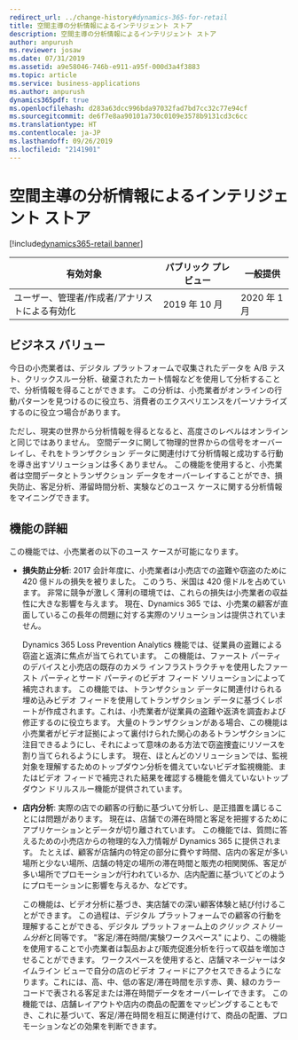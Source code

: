 ```yaml
---
redirect_url: ../change-history#dynamics-365-for-retail
title: 空間主導の分析情報によるインテリジェント ストア
description: 空間主導の分析情報によるインテリジェント ストア
author: anpurush
ms.reviewer: josaw
ms.date: 07/31/2019
ms.assetid: a9e58046-746b-e911-a95f-000d3a4f3883
ms.topic: article
ms.service: business-applications
ms.author: anpurush
dynamics365pdf: true
ms.openlocfilehash: d283a63dcc996bda97032fad7bd7cc32c77e94cf
ms.sourcegitcommit: de6f7e8aa90101a730c0109e3578b9131cd3c6cc
ms.translationtype: HT
ms.contentlocale: ja-JP
ms.lasthandoff: 09/26/2019
ms.locfileid: "2141901"
---
```

# <a name="intelligent-stores-through-spatial-driven-insights"></a>空間主導の分析情報によるインテリジェント ストア
[!include[dynamics365-retail banner](../includes/dynamics365-retail.md)]

| 有効対象    |  パブリック プレビュー | 一般提供 | 
| ---------- | ---------- |---------- |
|ユーザー、管理者/作成者/アナリストによる有効化|2019 年 10 月| 2020 年 1 月|


## <a name="business-value"></a>ビジネス バリュー
<!-- bv start -->
今日の小売業者は、デジタル プラットフォームで収集されたデータを A/B テスト、クリックスルー分析、破棄されたカート情報などを使用して分析することで、分析情報を得ることができます。 この分析は、小売業者がオンラインの行動パターンを見つけるのに役立ち、消費者のエクスペリエンスをパーソナライズするのに役立つ場合があります。 

ただし、現実の世界から分析情報を得るとなると、高度さのレベルはオンラインと同じではありません。 空間データに関して物理的世界からの信号をオーバーレイし、それをトランザクション データに関連付けて分析情報と成功する行動を導き出すソリューションは多くありません。 この機能を使用すると、小売業者は空間データとトランザクション データをオーバーレイすることができ、損失防止、客足分析、滞留時間分析、実験などのユース ケースに関する分析情報をマイニングできます。
<!-- bv end -->



## <a name="feature-details"></a>機能の詳細
<!--feature detail start -->
この機能では、小売業者の以下のユース ケースが可能になります。

- **損失防止分析**: 2017 会計年度に、小売業者は小売店での盗難や窃盗のために 420 億ドルの損失を被りました。 このうち、米国は 420 億ドルを占めています。 非常に競争が激しく薄利の環境では、これらの損失は小売業者の収益性に大きな影響を与えます。 現在、Dynamics 365 では、小売業の顧客が直面しているこの長年の問題に対する実際のソリューションは提供されていません。 

  Dynamics 365 Loss Prevention Analytics 機能では、従業員の盗難による窃盗と返済に焦点が当てられています。 この機能は、ファースト パーティのデバイスと小売店の既存のカメラ インフラストラクチャを使用したファースト パーティとサード パーティのビデオ フィード ソリューションによって補完されます。 この機能では、トランザクション データに関連付けられる埋め込みビデオ フィードを使用してトランザクション データに基づくレポートが作成されます。これは、小売業者が従業員の盗難や返済を調査および修正するのに役立ちます。 大量のトランザクションがある場合、この機能は小売業者がビデオ証拠によって裏付けられた関心のあるトランザクションに注目できるようにし、それによって意味のある方法で窃盗捜査にリソースを割り当てられるようにします。 現在、ほとんどのソリューションでは、監視対象を理解するためのトップダウン分析を備えていないビデオ監視機能、またはビデオ フィードで補完された結果を確認する機能を備えていないトップダウン ドリルスルー機能が提供されています。

- **店内分析**: 実際の店での顧客の行動に基づいて分析し、是正措置を講じることには問題があります。 現在は、店舗での滞在時間と客足を把握するためにアプリケーションとデータが切り離されています。 この機能では、質問に答えるための小売店からの物理的な入力情報が Dynamics 365 に提供されます。 たとえば、顧客が店舗内の特定の部分に費やす時間、店内の客足が多い場所と少ない場所、店舗の特定の場所の滞在時間と販売の相関関係、客足が多い場所でプロモーションが行われているか、店内配置に基づいてどのようにプロモーションに影響を与えるか、などです。 

  この機能は、ビデオ分析に基づき、実店舗での深い顧客体験と結び付けることができます。 この過程は、デジタル プラットフォームでの顧客の行動を理解することができる、デジタル プラットフォーム上の*クリック ストリーム分析*と同等です。 "客足/滞在時間/実験ワークスペース" により、この機能を使用することで小売業者は製品および販売促進分析を行って収益を増加させることができます。 ワークスペースを使用すると、店舗マネージャーはタイムライン ビューで自分の店のビデオ フィードにアクセスできるようになります。これには、高、中、低の客足/滞在時間を示す赤、黄、緑のカラー コードで表される客足または滞在時間データをオーバーレイできます。 この機能では、店舗レイアウトや店内の商品の配置をマッピングすることもでき、これに基づいて、客足/滞在時間を相互に関連付けて、商品の配置、プロモーションなどの効果を判断できます。
<!--feature detail end -->











